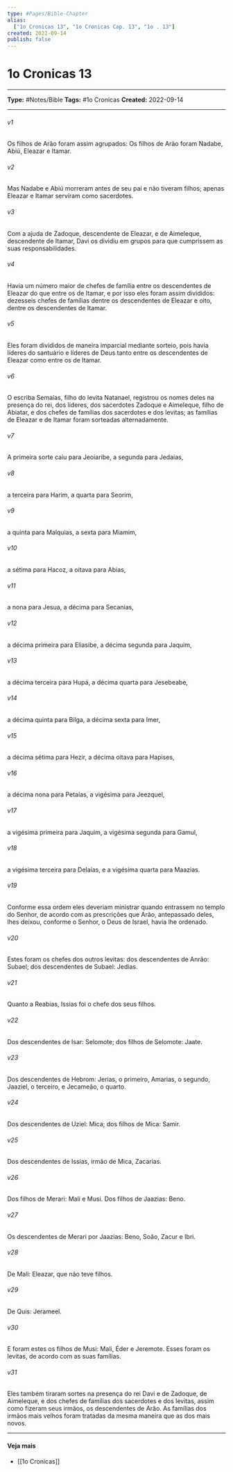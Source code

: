 ```yaml
---
type: #Pages/Bible-Chapter
alias:
  ["1o Cronicas 13", "1o Cronicas Cap. 13", "1o . 13"]
created: 2022-09-14
publish: false
---
```


# 1o Cronicas 13

---

**Type:** #Notes/Bible
**Tags:** #1o Cronicas
**Created:** 2022-09-14

---

###### v1
Os filhos de Arão foram assim agrupados: Os filhos de Arão foram Nadabe, Abiú, Eleazar e Itamar.
###### v2
Mas Nadabe e Abiú morreram antes de seu pai e não tiveram filhos; apenas Eleazar e Itamar serviram como sacerdotes.
###### v3
Com a ajuda de Zadoque, descendente de Eleazar, e de Aimeleque, descendente de Itamar, Davi os dividiu em grupos para que cumprissem as suas responsabilidades.
###### v4
Havia um número maior de chefes de família entre os descendentes de Eleazar do que entre os de Itamar, e por isso eles foram assim divididos: dezesseis chefes de famílias dentre os descendentes de Eleazar e oito, dentre os descendentes de Itamar.
###### v5
Eles foram divididos de maneira imparcial mediante sorteio, pois havia líderes do santuário e líderes de Deus tanto entre os descendentes de Eleazar como entre os de Itamar.
###### v6
O escriba Semaías, filho do levita Natanael, registrou os nomes deles na presença do rei, dos líderes, dos sacerdotes Zadoque e Aimeleque, filho de Abiatar, e dos chefes de famílias dos sacerdotes e dos levitas; as famílias de Eleazar e de Itamar foram sorteadas alternadamente.
###### v7
A primeira sorte caiu para Jeoiaribe, a segunda para Jedaías,
###### v8
a terceira para Harim, a quarta para Seorim,
###### v9
a quinta para Malquias, a sexta para Miamim,
###### v10
a sétima para Hacoz, a oitava para Abias,
###### v11
a nona para Jesua, a décima para Secanias,
###### v12
a décima primeira para Eliasibe, a décima segunda para Jaquim,
###### v13
a décima terceira para Hupá, a décima quarta para Jesebeabe,
###### v14
a décima quinta para Bilga, a décima sexta para Imer,
###### v15
a décima sétima para Hezir, a décima oitava para Hapises,
###### v16
a décima nona para Petaías, a vigésima para Jeezquel,
###### v17
a vigésima primeira para Jaquim, a vigésima segunda para Gamul,
###### v18
a vigésima terceira para Delaías, e a vigésima quarta para Maazias.
###### v19
Conforme essa ordem eles deveriam ministrar quando entrassem no templo do Senhor, de acordo com as prescrições que Arão, antepassado deles, lhes deixou, conforme o Senhor, o Deus de Israel, havia lhe ordenado.
###### v20
Estes foram os chefes dos outros levitas: dos descendentes de Anrão: Subael; dos descendentes de Subael: Jedias.
###### v21
Quanto a Reabias, Issias foi o chefe dos seus filhos.
###### v22
Dos descendentes de Isar: Selomote; dos filhos de Selomote: Jaate.
###### v23
Dos descendentes de Hebrom: Jerias, o primeiro, Amarias, o segundo, Jaaziel, o terceiro, e Jecameão, o quarto.
###### v24
Dos descendentes de Uziel: Mica; dos filhos de Mica: Samir.
###### v25
Dos descendentes de Issias, irmão de Mica, Zacarias.
###### v26
Dos filhos de Merari: Mali e Musi. Dos filhos de Jaazias: Beno.
###### v27
Os descendentes de Merari por Jaazias: Beno, Soão, Zacur e Ibri.
###### v28
De Mali: Eleazar, que não teve filhos.
###### v29
De Quis: Jerameel.
###### v30
E foram estes os filhos de Musi: Mali, Éder e Jeremote. Esses foram os levitas, de acordo com as suas famílias.
###### v31
Eles também tiraram sortes na presença do rei Davi e de Zadoque, de Aimeleque, e dos chefes de famílias dos sacerdotes e dos levitas, assim como fizeram seus irmãos, os descendentes de Arão. As famílias dos irmãos mais velhos foram tratadas da mesma maneira que as dos mais novos.


---

#### Veja mais

- [[1o Cronicas]]

